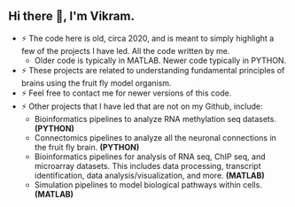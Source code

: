 ## Hi there 👋, I'm Vikram. 

- ⚡ The code here is old, circa 2020, and is meant to simply highlight a few of the projects I have led. All the code written by me.
  - Older code is typically in MATLAB. Newer code typically in PYTHON.
- ⚡ These projects are related to understanding fundamental principles of brains using the fruit fly model organism.
- ⚡ Feel free to contact me for newer versions of this code.
- ⚡ Other projects that I have led that are not on my Github, include:
  - Bioinformatics pipelines to analyze RNA methylation seq datasets. **(PYTHON)**
  - Connectomics pipelines to analyze all the neuronal connections in the fruit fly brain. **(PYTHON)**
  - Bioinformatics pipelines for analysis of RNA seq, ChIP seq, and microarray datasets. This includes data processing, transcript identification, data analysis/visualization, and more. **(MATLAB)**
  - Simulation pipelines to model biological pathways within cells. **(MATLAB)**
  

<!--
**vikramvijayan/vikramvijayan** is a ✨ _special_ ✨ repository because its `README.md` (this file) appears on your GitHub profile.

Here are some ideas to get you started:

- 🔭 I’m currently working on ...
- 🌱 I’m currently learning ...
- 👯 I’m looking to collaborate on ...
- 🤔 I’m looking for help with ...

- 📫 How to reach me: ...
- 😄 Pronouns: ...
- ⚡ Fun fact: ...
-->
